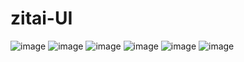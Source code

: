 # zitai-UI
![image](![image](https://github.com/SuperGourdDoll/zitai-UI/blob/master/所见_菜单.jpg))
![image](![image](https://github.com/SuperGourdDoll/zitai-UI/blob/master/所见_视频.jpg))
![image](![image](https://github.com/SuperGourdDoll/zitai-UI/blob/master/所见_图片.jpg))
![image](![image](https://github.com/SuperGourdDoll/zitai-UI/blob/master/所见_文字.jpg))
![image](![image](https://github.com/SuperGourdDoll/zitai-UI/blob/master/侧滑菜单.jpg))
![image](![image](https://github.com/SuperGourdDoll/zitai-UI/blob/master/crash.jpg))
